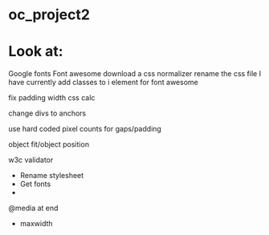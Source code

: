 # oc_project2

# Look at:
Google fonts 
Font awesome
download a css normalizer
rename the css file I have currently
add classes to i element for font awesome

fix padding width
css calc

change divs to anchors

use hard coded pixel counts for gaps/padding

object fit/object position

w3c validator


 - Rename stylesheet
 - Get fonts
 - 


 @media at end
  - maxwidth